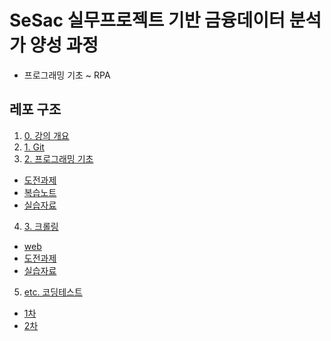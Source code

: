 # SeSac 실무프로젝트 기반 금융데이터 분석가 양성 과정 
- 프로그래밍 기초 ~ RPA

## 레포 구조

1. [0. 강의 개요](0_강의개요/)
2. [1. Git](1_git/)
3. [2. 프로그래밍 기초](2_프로그래밍기초/)
  - [도전과제](2_프로그래밍기초/도전도전)
  - [복습노트](2_프로그래밍기초/복습노트)
  - [실습자료](2_프로그래밍기초/실습자료_blank)
4. [3. 크롤링](3_크롤링/)
  - [web](3_크롤링/web/)
  - [도전과제](3_크롤링/도전과제/)
  - [실습자료](3_크롤링/실습자료/)
5. [etc. 코딩테스트](etc_코딩테스트/)
  - [1차](etc_코딩테스트/1차/)
  - [2차](etc_코딩테스트/2차/)

<!-- ```bash
├── data
│   ├── train
│   ├── test
│   └── validation
├── code
│   ├── train.py
│   ├── classify.py
│   ├── model.py
│   └── dataset.py
└── run.sh
```  -->